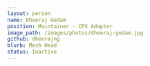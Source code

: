 ```yaml
---
layout: person
name: Dheeraj Gedam
position: Maintainer - CPX Adapter
image_path: /images/photos/dheeraj-gedam.jpg
github: dheerajng
blurb: Mesh Head
status: Inactive
---
```


